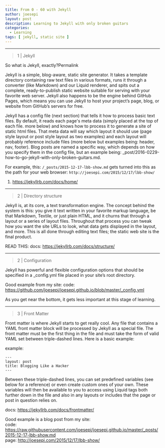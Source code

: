```yaml
---
title: From 0 - 60 with Jekyll
author: joesepi
layout: post
description: Learning to Jekyll with only broken guitars
categories:
  - Learning
tags: [ jekyll, static site ]
---
```



-----
> 1 | Jekyll

So what is Jekyll, exactly?Permalink


Jekyll is a simple, blog-aware, static site generator. It takes a template directory containing raw text files in various formats, runs it through a converter (like Markdown) and our Liquid renderer, and spits out a complete, ready-to-publish static website suitable for serving with your favorite web server. Jekyll also happens to be the engine behind GitHub Pages, which means you can use Jekyll to host your project’s page, blog, or website from GitHub’s servers for free.

Jekyll has a config file (next section) that tells it how to process basic text files. By default, it reads each page's meta data (simply placed at the top of each file. more below) and knows how to process it to generate a site of static html files. That meta data will say which layout it should use (page style layout or post style layout as two examples) and each layout will probably reference include files (more below but examples being: header, nav, footer). Blog posts are named a specific way, which depends on how you specify them in the config file, but an example being: _post/2016-0229-how-to-go-jekyll-with-only-broken-guitars.md.

For example, this: `/_posts/2015-12-17-lbb-show.md` gets turned into this as the path for your web browser: `http://joesepi.com/2015/12/17/lbb-show/`

1) https://jekyllrb.com/docs/home/


-----
> 2 | Directory structure 

Jekyll is, at its core, a text transformation engine. The concept behind the system is this: you give it text written in your favorite markup language, be that Markdown, Textile, or just plain HTML, and it churns that through a layout or a series of layout files. Throughout that process you can tweak how you want the site URLs to look, what data gets displayed in the layout, and more. This is all done through editing text files; the static web site is the final product.


READ THIS:
docs: https://jekyllrb.com/docs/structure/


-----
> 2 | Configuration

Jekyll has powerful and flexible configuration options that should be specified in a _config.yml file placed in your site’s root directory.

Good example from my site:
code: https://github.com/joesepi/joesepi.github.io/blob/master/_config.yml

As you get near the bottom, it gets less important at this stage of learning.


-----
> 3 | Front Matter

Front matter is where Jekyll starts to get really cool. Any file that contains a YAML front matter block will be processed by Jekyll as a special file. The front matter must be the first thing in the file and must take the form of valid YAML set between triple-dashed lines. Here is a basic example:

example:
```
---
layout: post
title: Blogging Like a Hacker
---
```

Between these triple-dashed lines, you can set predefined variables (see below for a reference) or even create custom ones of your own. These variables will then be available to you to access using Liquid tags both further down in the file and also in any layouts or includes that the page or post in question relies on.

docs: https://jekyllrb.com/docs/frontmatter/

Good example is a blog post from my site:<br>
code: https://raw.githubusercontent.com/joesepi/joesepi.github.io/master/_posts/2015-12-17-lbb-show.md <br>
page: http://joesepi.com/2015/12/17/lbb-show/


